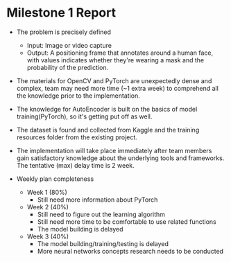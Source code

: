 # Milestone 1 Report

- The problem is precisely defined
  - Input: Image or video capture
  - Output: A positioning frame that annotates around a human face, with values indicates whether they're wearing a mask and the probability of the prediction.
- The materials for OpenCV and PyTorch are unexpectedly dense and complex, team may need more time (~1 extra week) to comprehend all the knowledge prior to the implementation.
- The knowledge for AutoEncoder is built on the basics of model training(PyTorch), so it's getting put off as well.

- The dataset is found and collected from Kaggle and the training resources folder from the existing project.
- The implementation will take place immediately after team members gain satisfactory knowledge about the underlying tools and frameworks. The tentative (max) delay time is 2 week.

- Weekly plan completeness
  - Week 1 (80%)
    - Still need more information about PyTorch
  - Week 2 (40%)
    - Still need to figure out the learning algorithm
    - Still need more time to be comfortable to use related functions
    - The model building is delayed
  - Week 3 (40%)
    - The model building/training/testing is delayed
    - More neural networks concepts research needs to be conducted